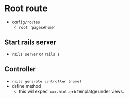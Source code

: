 # Root route

- ```config/routes```
  - ```root 'pages#home'```

## Start rails server

- ```rails server``` or ```rails s```

## Controller

- ```rails generate controller (name)```
- define method
  - this will expect ```xxx.html.erb``` templatge under views.
